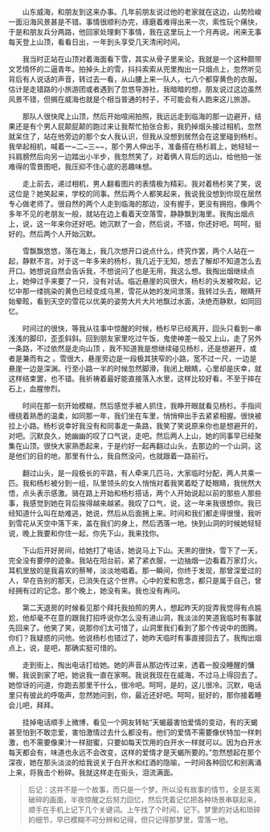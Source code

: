 &emsp;&emsp;山东威海，和朋友到这来办事。几年前朋友说过他的老家就在这边，山势险峻一面沿海风景甚是不错。事情很顺利办完，琢磨着难得出来一次，索性玩个痛快，于是和朋友兵分两路，他回家处理剩下事情，我在这里玩上一个月再说。闲来无事每天登上山顶，看看日出，一年到头享受几天清闲时间。

&emsp;&emsp;我当时正站在山顶对着海面看下雪，其实从骨子里来论，我就是一个这种颇带文艺情怀的二逼青年。拍掉头上的雪，抖抖索索从兜里掏出一只烟点上，忽然听见背后有人说话的声音，转过去一看，从山腰上来一队人，七八个都穿黄色的衣服。估计是走错路的小旅游团或者遇到了忽悠导游社，我暗暗的想，朋友说过这边虽然风景不错，但搁在威海也就是个相当普通的村子，不可能会有人跑来这儿旅游。

&emsp;&emsp;那队人很快爬上山顶，然后开始喧闹拍照，我远远走到临海的那一边避开，结果还是有个男人屁颠屁颠的跑过来让我帮忙拍张合影，我扔掉烟头接过相机，忽然就呆住了，站在他旁边的那个女人我认识，但我从没想到居然会在这里碰到杨杉。我举起相机，喊着一~二~三~~，那个男人伸出手，准备搭在杨杉肩上，她轻轻一抖肩膀然后向另一边踏出小半步，我忽然笑了，对着俩人背后的远山，给他拍一张难得的雪景图吧，我压抑不住心底的恶趣味想。

&emsp;&emsp;走上前去，递过相机，男人翻看图片的表情极为精彩。我对着杨杉笑了笑，说这位是？她笑起来，学校的同事。然后两个人都笑起来，我说我没想到你现在居然专心做老师了。很自然的两个人走到临海的那边，没有握手，更没有拥抱，像两个多年不见的老朋友一般，就站在边上看着天空落雪，静静飘到海里。我掏出烟点上，说，这一年来你还好吧。她沉默了一会，然后说，不错，你还好吧。呵呵，挺好的。然后两个人开始沉默。

&emsp;&emsp;雪飘飘悠悠，落在海上，我几次想开口说点什么，终究作罢，两个人站在一起，静默不言。对于这一年多来的杨杉，我几近于无知，想去了解却不知道怎么去开口。她想说自然会告诉我，不想说问了也是无用，我这么想。我掏出烟继续点上，她伸过手来要了一只，没有对话。临近悬崖的风很大，杨杉的头发被吹起，记忆中那一缕挑染的黄色已经变成乌黑，雪花从她的发间泄落，我转过头去，眼睛开始晕眩，看到天空的雪花以优美的姿势大片大片地飘过水面，决绝而静默，如同回忆。

&emsp;&emsp;时间过的很快，等我从往事中惊醒的时候，杨杉早已经离开，回头只看到一串浅浅的脚印，歪歪斜斜。回到朋友家里吃过午饭，鬼使神差一般又上山，走了另外一条路，不过依然是走向山顶 ，我不知道我是想继续碰见杨杉，还是想避开，或者是兼而有之 。雪很大，悬崖旁边是一段极其狭窄的小路，宽不过一尺，一边是悬崖一边是深渊。行至小路一半的时候忽然脚滑，我闭上眼睛，心里却是庆幸，就这样结束罢，也不错。我祈祷着最好能直接落入水里，这样比较好看，不至于摔在石上，血腥惨烈。

&emsp;&emsp;时间在那一刻开始模糊，然后感觉手被人抓住，我睁开眼就看见杨杉。手指间缠绕着熟悉的温柔，如同那一年，我们坐在车里，悄悄伸出手去紧紧相握。很快被拉上小路。杨杉说幸好我没有和同事走一条路，我笑了笑说原来你也是想避开的，对吧。沉默良久，她幽幽的叹了口气说，走吧。然后两人上山，她的同事早已经聚集在山顶。很快大家熟悉起来，于是约好一起再翻过山头，去那边的一个山洞，这是他们的目的地，那里有什么，我自然没问，也就跟着一路前行。

&emsp;&emsp;翻过山头，是一段极长的平路，有人牵来几匹马，大家临时分配，两人共乘一匹。我和杨杉被分到一组，队里领头的女人悄悄对着我笑着眨了眨眼睛，我恍然大悟，点头表示感激。骑在路上开始和杨杉搭话，两个人开始说起以前的那些人那些事，我感觉到她在背后挨得越来越紧。我叹了口气，说，这一年来我很想你。我已经知道什么叫在劫难逃，她说，然后从后面拥上来。时间和我们都走得很慢，我听到雪花从天空中落下来，盖在我们的身上，然后洒落一地。快到山洞的时候她轻轻说，晚上我要和你住一起，你先下山，我来找你。

&emsp;&emsp;下山后开好房间，给她打了电话，她说马上下山。天黑的很快，雪下了一天，完全没有要停的迹象。我站在阳台前，紧了紧衣服，一边抽烟一边看着万家灯火。耳机里放的是我喜欢的蔡琴，淡淡地唱着。那一瞬间，你终于发现，那曾深爱过的人，早在告别的那天，已消失在这个世界。心中的爱和思念，都只是属于自己，曾经拥有过的记念。那个晚上，她没有来。我也没有再问。

&emsp;&emsp;第二天退房的时候看见那个拜托我拍照的男人，想起昨天的捉弄我觉得有点尴尬，他却毫不在意的跟我打招呼说你怎么没有进山洞，我淡淡的笑道我临时有事就先回来了。他笑了笑，说那你们太可惜了，山洞里我们看到了那个传说中的图腾。你们？我疑惑的问他。他说杨杉也错过了，她昨天临时有事直接回去了。我掏出烟点上，说，是吧，那确实挺可惜的。

&emsp;&emsp;走到街上，掏出电话打给她。她的声音从那边传过来，透着一股没睡醒的慵懒，我说到家了吧，她说我一直在家啊。我说我现在在威海，不过马上得回去了。她惊讶的问道，你跑去那里干什么，很冷吧。呵呵，是的，这儿很冷。沉默，电话里只有彼此的呼吸声，忽然她问到，你，最近还好吧。呵呵，挺好的，那你接着睡会儿吧，拜拜。

&emsp;&emsp;挂掉电话顺手上微博，看见一个网友转帖“天蝎最害怕爱情的变动，有的天蝎甚至怕到不敢恋爱，害怕激情过去什么都没有。他们的爱情不需要像伏特加一样刺激，也不需要像果汁一样甜蜜，只要如每天饮用的白开水一样就可以。因为白开水每天都会有，味道也永远不会改变，这样的爱情才是天蝎所要的。”忽然想起在那个深夜，她在那头淡淡的给我说关于白开水和红酒的隐喻，一时间各种回忆和别离涌上来，将我击个粉碎。我就这样走在街头，泪流满面。


> 后记：这并不是一个故事，而只是一个梦。所以没有故事的情节，全是支离破碎的画面，半夜惊醒之后努力回忆，然后凭着记忆把各种场景串联起来，顺手在手机上记下几个关键词。上午找了个时间，记下。梦里的对话和琐碎的细节，早已模糊不可分辨和记得，但只记得那梦里，雪落一地。

<!-- ##{"timestamp":1323915936}## -->